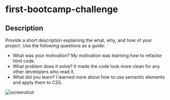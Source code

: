 # first-bootcamp-challenge

## Description

Provide a short description explaining the what, why, and how of your project. Use the following questions as a guide:

- What was your motivation?
My motivation was learning how to refactor html code.
- What problem does it solve?
It made the code look more clean for any other developers who read it.
- What did you learn?
I learned more about how to use semantic elements and apply them to CSS.

![screenshot](./assets/images/screenshot.png)